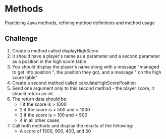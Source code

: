 # Methods
Practicing Java methods, refining method definitions and method usage
## Challenge

1. Create a method called displayHighScore
2. It should have a player's name as a parameter and a second parameter as a position in the high score table
3. You should display the player's name along with a message "managed to get into position ", the position they got, and a message " on the high score table"
4. Create a second method called calculateHighScorePosition
5. Send one argument only to this second method - the player score, it should return an int
6. The return data should be:
   - 1 if the score is > 1000
   - 2 if the score is > 500 and < 1000
   - 3 if the score is > 100 and < 500
   - 4 in all other cases
7. Call both methods and display the results of the following:
   - A score of 1500, 900, 400, and 50
